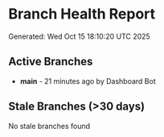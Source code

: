 # Branch Health Report
Generated: Wed Oct 15 18:10:20 UTC 2025

## Active Branches
- **main** - 21 minutes ago by Dashboard Bot

## Stale Branches (>30 days)
No stale branches found
